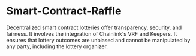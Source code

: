 # Smart-Contract-Raffle
Decentralized smart contract lotteries offer transparency, security, and fairness. It involves the integration of Chainlink's VRF and Keepers. It ensures that lottery outcomes are unbiased and cannot be manipulated by any party, including the lottery organizer.
